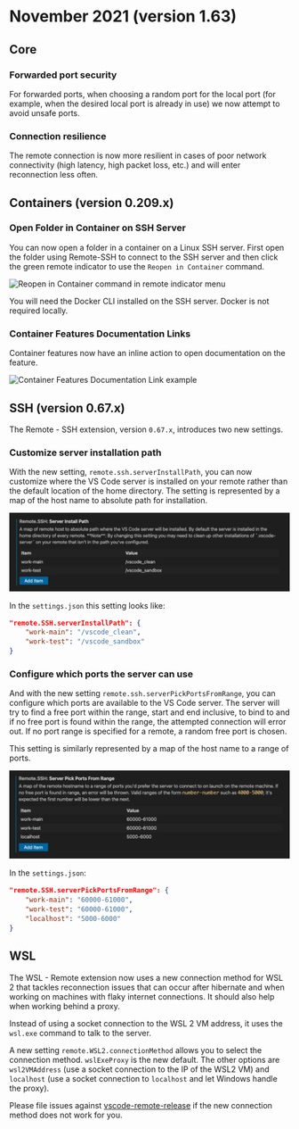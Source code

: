 # November 2021 (version 1.63)

## Core

### Forwarded port security

For forwarded ports, when choosing a random port for the local port (for example, when the desired local port is already in use) we now attempt to avoid unsafe ports.

### Connection resilience

The remote connection is now more resilient in cases of poor network connectivity (high latency, high packet loss, etc.) and will enter reconnection less often.

## Containers (version 0.209.x)

### Open Folder in Container on SSH Server

You can now open a folder in a container on a Linux SSH server. First open the folder using Remote-SSH to connect to the SSH server and then click the green remote indicator to use the `Reopen in Container` command.

![Reopen in Container command in remote indicator menu](images/1_63/reopen-in-container-from-ssh.png)

You will need the Docker CLI installed on the SSH server. Docker is not required locally.

### Container Features Documentation Links

Container features now have an inline action to open documentation on the feature.

![Container Features Documentation Link example](images/1_63/container-features-documentation-links.png)

## SSH (version 0.67.x)

The Remote - SSH extension, version `0.67.x`, introduces two new settings.

### Customize server installation path

With the new setting, `remote.ssh.serverInstallPath`, you can now customize where the VS Code server is installed on your remote rather than the default location of the home directory. The setting is represented by a map of the host name to absolute path for installation.

![The setting for installation paths in the settings editor](images/1_63/ssh-server-path-setting.png)

In the `settings.json` this setting looks like:

```json
"remote.SSH.serverInstallPath": {
    "work-main": "/vscode_clean",
    "work-test": "/vscode_sandbox"
}
```

### Configure which ports the server can use

And with the new setting `remote.ssh.serverPickPortsFromRange`, you can configure which ports are available to the VS Code server. The server will try to find a free port within the range, start and end inclusive, to bind to and if no free port is found within the range, the attempted connection will error out. If no port range is specified for a remote, a random free port is chosen.

This setting is similarly represented by a map of the host name to a range of ports.

![The setting for port ranges in the settings editor](images/1_63/ssh-port-range-setting.png)

In the `settings.json`:

```json
"remote.SSH.serverPickPortsFromRange": {
    "work-main": "60000-61000",
    "work-test": "60000-61000",
    "localhost": "5000-6000"
}
```

## WSL

The WSL - Remote extension now uses a new connection method for WSL 2 that tackles reconnection issues that can occur after hibernate and when working on machines with flaky internet connections. It should also help when working behind a proxy.

Instead of using a socket connection to the WSL 2 VM address, it uses the `wsl.exe` command to talk to the server.

A new setting `remote.WSL2.connectionMethod` allows you to select the connection method. `wslExeProxy` is the new default. The other options are `wsl2VMAddress` (use a socket connection to the IP of the WSL2 VM) and `localhost` (use a socket connection to `localhost` and let Windows handle the proxy).

Please file issues against [vscode-remote-release](https://github.com/microsoft/vscode-remote-release/issues) if the new connection method does not work for you.

